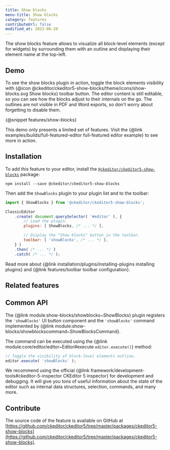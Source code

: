 ```yaml
---
title: Show blocks
menu-title: Show blocks
category: features
contributeUrl: false
modified_at: 2023-06-20
---
```


The show blocks feature allows to visualize all block-level elements (except for widgets) by surrounding them with an outline and displaying their element name at the top-left.

## Demo

To see the show blocks plugin in action, toggle the block elements visibility with {@icon @ckeditor/ckeditor5-show-blocks/theme/icons/show-blocks.svg Show blocks} toolbar button. The editor content is still editable, so you can see how the blocks adjust to their internals on the go. The outlines are not visible in PDF and Word exports, so don't worry about forgetting to disable them.

{@snippet features/show-blocks}

<info-box info>
	This demo only presents a limited set of features. Visit the {@link examples/builds/full-featured-editor full-featured editor example} to see more in action.
</info-box>

## Installation

To add this feature to your editor, install the [`@ckeditor/ckeditor5-show-blocks`](https://www.npmjs.com/package/@ckeditor/ckeditor5-show-blocks) package:

```
npm install --save @ckeditor/ckeditor5-show-blocks
```

Then add the `ShowBlocks` plugin to your plugin list and to the toolbar:

```js
import { ShowBlocks } from '@ckeditor/ckeditor5-show-blocks';

ClassicEditor
	.create( document.querySelector( '#editor' ), {
		// Load the plugin.
		plugins: [ ShowBlocks, /* ... */ ],

		// Display the "Show blocks" button in the toolbar.
		toolbar: [ 'showBlocks', /* ... */ ],
	} )
	.then( /* ... */ )
	.catch( /* ... */ );
```

<info-box info>
	Read more about {@link installation/plugins/installing-plugins installing plugins} and {@link features/toolbar toolbar configuration}.
</info-box>

## Related features

## Common API

The {@link module:show-blocks/showblocks~ShowBlocks} plugin registers the `'showBlocks'` UI button component and the `'showBlocks'` command implemented by {@link module:show-blocks/showblockscommand~ShowBlocksCommand}.

The command can be executed using the {@link module:core/editor/editor~Editor#execute `editor.execute()`} method:

```js
// Toggle the visibility of block-level elements outline.
editor.execute( 'showBlocks' );
```

<info-box>
	We recommend using the official {@link framework/development-tools#ckeditor-5-inspector CKEditor 5 inspector} for development and debugging. It will give you tons of useful information about the state of the editor such as internal data structures, selection, commands, and many more.
</info-box>

## Contribute

The source code of the feature is available on GitHub at [https://github.com/ckeditor/ckeditor5/tree/master/packages/ckeditor5-show-blocks](https://github.com/ckeditor/ckeditor5/tree/master/packages/ckeditor5-show-blocks).
